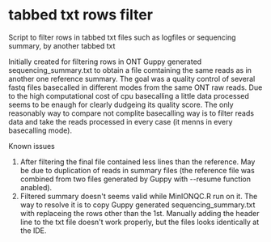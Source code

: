 # tabbed txt rows filter

Script to filter rows in tabbed txt files such as logfiles or sequencing summary, by another tabbed txt

Initially created for filtering rows in ONT Guppy generated sequencing_summary.txt to obtain a file comtaining the same reads as in another one reference summary. The goal was a quality control of several fastq files basecalled in different modes from the same ONT raw reads. Due to the high computational cost of cpu basecalling a little data processed seems to be enaugh for clearly dudgeing its quality score. The only reasonably way to compare not complite basecalling way is to filter reads data and take the reads processed in every case (it menns in every basecalling mode).

Known issues
1. After filtering the final file contained less lines than the reference. May be due to duplication of reads in summary files (the reference file was combined from two files generated by Guppy with --resume function anabled).
2. Filtered summary doesn't seems valid while MinIONQC.R run on it. The way to resolve it is to copy Guppy generated sequencing_summary.txt with replaceing the rows other than the 1st. Manually adding the header line to the txt file doesn't work properly, but the files looks identically at the IDE.
